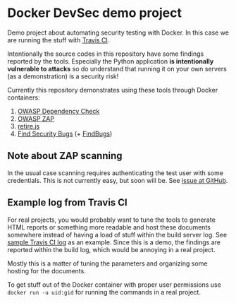 # Docker DevSec demo project

Demo project about automating security testing with Docker. In this case we are running the stuff with [Travis CI](https://travis-ci.org/).

Intentionally the source codes in this repository have some findings reported by the tools. Especially the Python application **is intentionally vulnerable to attacks** so do understand that running it on your own servers (as a demonstration) is a security risk!


Currently this repository demonstrates using these tools through Docker containers:

1. [OWASP Dependency Check](https://www.owasp.org/index.php/OWASP_Dependency_Check)
2. [OWASP ZAP](owasp.org/index.php/OWASP_Zed_Attack_Proxy_Project)
3. [retire.js](https://retirejs.github.io/retire.js/)
4. [Find Security Bugs](http://find-sec-bugs.github.io/) (+ [FindBugs](http://findbugs.sourceforge.net/))


## Note about ZAP scanning

In the usual case scanning requires authenticating the test user with some credentials. This is not currently easy, but soon will be. See [issue at GitHub](https://github.com/Grunny/zap-cli/issues/7).


## Example log from Travis CI

For real projects, you would probably want to tune the tools to generate HTML reports or something more readable and host these documents somewhere instead of having a load of stuff within the build server log. See [sample Travis CI log](travis-log.txt) as an example. Since this is a demo, the findings are reported within the build log, which would be annoying in a real project.

Mostly this is a matter of tuning the parameters and organizing some hosting for the documents.


To get stuff out of the Docker container with proper user permissions use ```docker run -u uid:gid``` for running the commands in a real project.


